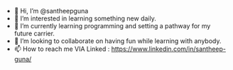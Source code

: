 - 👋 Hi, I’m @santheepguna
- 👀 I’m interested in learning something new daily.
- 🌱 I’m currently learning programming and setting a pathway for my future carrier.
- 💞️ I’m looking to collaborate on having fun while learning with anybody.
- 📫 How to reach me VIA Linked : https://www.linkedin.com/in/santheep-guna/
<!---
santheepguna/santheepguna is a ✨ special ✨ repository because its `README.md` (this file) appears on your GitHub profile.
You can click the Preview link to take a look at your changes.
--->
